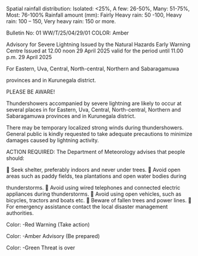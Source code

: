 Spatial rainfall distribution: Isolated: <25%, A few: 26-50%, Many: 51-75%, Most: 76-100% Rainfall amount (mm): Fairly Heavy rain: 50 -100, Heavy rain: 100 – 150, Very heavy rain: 150 or more.

Bulletin No: 01 WW/T/25/04/29/01 COLOR: Amber

Advisory for Severe Lightning Issued by the Natural Hazards Early Warning Centre Issued at 12.00 noon 29 April 2025 valid for the period until 11.00 p.m. 29 April 2025

For Eastern, Uva, Central, North-central, Northern and Sabaragamuwa

provinces and in Kurunegala district.

PLEASE BE AWARE!

Thundershowers accompanied by severe lightning are likely to occur at several places in for Eastern, Uva, Central, North-central, Northern and Sabaragamuwa provinces and in Kurunegala district.

There may be temporary localized strong winds during thundershowers. General public is kindly requested to take adequate precautions to minimize damages caused by lightning activity.

ACTION REQUIRED: The Department of Meteorology advises that people should:

 Seek shelter, preferably indoors and never under trees.  Avoid open areas such as paddy fields, tea plantations and open water bodies during

thunderstorms.  Avoid using wired telephones and connected electric appliances during thunderstorms.  Avoid using open vehicles, such as bicycles, tractors and boats etc.  Beware of fallen trees and power lines.  For emergency assistance contact the local disaster management authorities.

Color: -Red Warning (Take action)

Color: -Amber Advisory (Be prepared)

Color: -Green Threat is over
